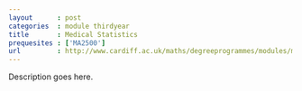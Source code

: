 ```yaml
---
layout      : post
categories  : module thirdyear
title       : Medical Statistics
prequesites : ['MA2500']
url         : http://www.cardiff.ac.uk/maths/degreeprogrammes/modules/ma0355.html
---
```


Description goes here.

